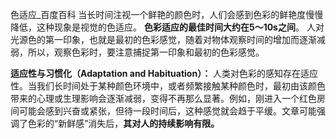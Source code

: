 色适应_百度百科 当长时间注视一个鲜艳的颜色时，人们会感到色彩的鲜艳度慢慢降低，这种现象是视觉的色适应。 **色彩适应的最佳时间大约在5～10s之间**。 人对光源色的第一印象，也就是最初的色彩感觉，随着对物体观察时间的增加而逐渐减弱，所以，观察色彩时，要注意捕捉第一印象和最初的色彩感觉。

**适应性与习惯化（Adaptation and Habituation）：** 人类对色彩的感知存在适应性。当我们长时间处于某种颜色环境中，或者频繁接触某种颜色时，最初由该颜色带来的心理或生理影响会逐渐减弱，变得不再那么显著。例如，刚进入一个红色房间可能会感到兴奋或紧张，但待一段时间后，这种感觉就会趋于平缓。文章可能强调了色彩的“新鲜感”消失后，**其对人的持续影响有限。**